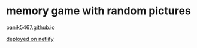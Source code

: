 # memory game with random pictures

[panik5467.github.io](https://panik5467.github.io)

[deployed on netlify](https://main--celadon-starship-f10d0f.netlify.app/)
